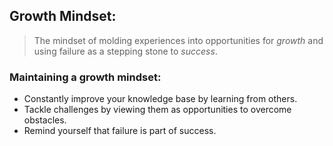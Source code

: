 ## Growth Mindset:

> The mindset of molding experiences into opportunities for *growth* and using failure as a stepping stone to *success*. 


### Maintaining a growth mindset: 

- Constantly improve your knowledge base by learning from others. 
- Tackle challenges by viewing them as opportunities to overcome obstacles. 
- Remind yourself that failure is part of success. 